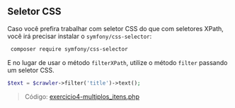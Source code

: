 ## Seletor CSS

Caso você prefira trabalhar com seletor CSS do que com seletores XPath, você irá precisar instalar o `symfony/css-selector`:

```bash
 composer require symfony/css-selector
```

E no lugar de usar o método `filterXPath`, utilize o método `filter` passando um seletor CSS.

```php
$text = $crawler->filter('title')->text();
```

> Código: [exercicio4-multiplos_itens.php](exercicio4-multiplos_itens.php)